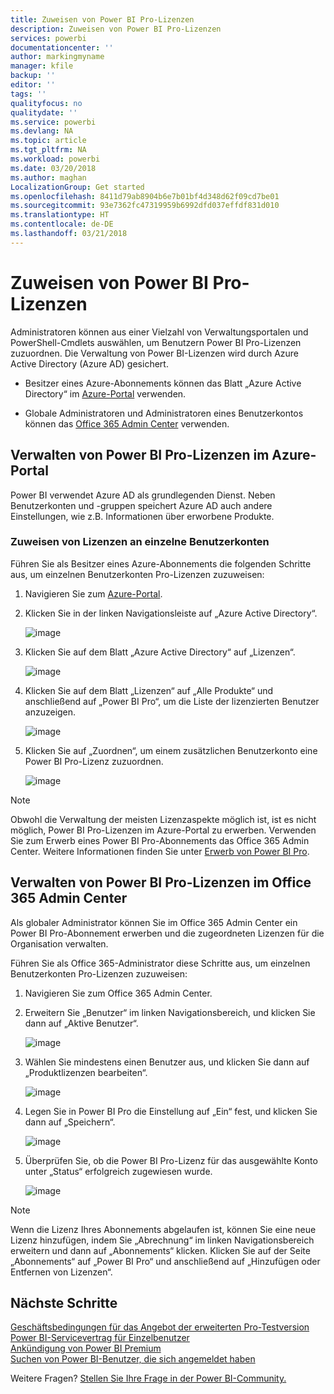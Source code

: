 ```yaml
---
title: Zuweisen von Power BI Pro-Lizenzen
description: Zuweisen von Power BI Pro-Lizenzen
services: powerbi
documentationcenter: ''
author: markingmyname
manager: kfile
backup: ''
editor: ''
tags: ''
qualityfocus: no
qualitydate: ''
ms.service: powerbi
ms.devlang: NA
ms.topic: article
ms.tgt_pltfrm: NA
ms.workload: powerbi
ms.date: 03/20/2018
ms.author: maghan
LocalizationGroup: Get started
ms.openlocfilehash: 8411d79ab8904b6e7b01bf4d348d62f09cd7be01
ms.sourcegitcommit: 93e7362fc47319959b6992dfd037effdf831d010
ms.translationtype: HT
ms.contentlocale: de-DE
ms.lasthandoff: 03/21/2018
---
```

# <a name="assigning-power-bi-pro-licenses"></a>Zuweisen von Power BI Pro-Lizenzen

Administratoren können aus einer Vielzahl von Verwaltungsportalen und PowerShell-Cmdlets auswählen, um Benutzern Power BI Pro-Lizenzen zuzuordnen. Die Verwaltung von Power BI-Lizenzen wird durch Azure Active Directory (Azure AD) gesichert.

* Besitzer eines Azure-Abonnements können das Blatt „Azure Active Directory“ im [Azure-Portal](https://ms.portal.azure.com/#@microsoft.onmicrosoft.com/dashboard/private/39bc3cf7-31a4-43f6-954c-f2d69ca2f0) verwenden. 

* Globale Administratoren und Administratoren eines Benutzerkontos können das [Office 365 Admin Center](https://portal.office.com/AdminPortal/Home#/homepage) verwenden.

## <a name="managing-power-bi-pro-licenses-in-the-azure-portal"></a>Verwalten von Power BI Pro-Lizenzen im Azure-Portal

Power BI verwendet Azure AD als grundlegenden Dienst. Neben Benutzerkonten und -gruppen speichert Azure AD auch andere Einstellungen, wie z.B. Informationen über erworbene Produkte.

### <a name="assigning-licenses-to-individual-user-accounts"></a>Zuweisen von Lizenzen an einzelne Benutzerkonten

Führen Sie als Besitzer eines Azure-Abonnements die folgenden Schritte aus, um einzelnen Benutzerkonten Pro-Lizenzen zuzuweisen:

1. Navigieren Sie zum [Azure-Portal](https://ms.portal.azure.com/#@microsoft.onmicrosoft.com/dashboard/private/39bc3cf7-31a4-43f6-954c-f2d69ca2f0). 

2. Klicken Sie in der linken Navigationsleiste auf „Azure Active Directory“.

    ![image](media/service-assigning-power-bi-pro-licenses/service-assigning-power-bi-pro-licenses-01.png)

3. Klicken Sie auf dem Blatt „Azure Active Directory“ auf „Lizenzen“.

    ![image](media/service-assigning-power-bi-pro-licenses/service-assigning-power-bi-pro-licenses-02.png)

4. Klicken Sie auf dem Blatt „Lizenzen“ auf „Alle Produkte“ und anschließend auf „Power BI Pro“, um die Liste der lizenzierten Benutzer anzuzeigen.

    ![image](media/service-assigning-power-bi-pro-licenses/service-assigning-power-bi-pro-licenses-03.png)

5. Klicken Sie auf „Zuordnen“, um einem zusätzlichen Benutzerkonto eine Power BI Pro-Lizenz zuzuordnen.

    ![image](media/service-assigning-power-bi-pro-licenses/service-assigning-power-bi-pro-licenses-04.png)

> [!NOTE]
> Obwohl die Verwaltung der meisten Lizenzaspekte möglich ist, ist es nicht möglich, Power BI Pro-Lizenzen im Azure-Portal zu erwerben. Verwenden Sie zum Erwerb eines Power BI Pro-Abonnements das Office 365 Admin Center. Weitere Informationen finden Sie unter [Erwerb von Power BI Pro](https://docs.microsoft.com/en-us/power-bi/service-admin-purchasing-power-bi-pro).
>

## <a name="managing-power-bi-pro-licenses-in-the-office-365-admin-center"></a>Verwalten von Power BI Pro-Lizenzen im Office 365 Admin Center

Als globaler Administrator können Sie im Office 365 Admin Center ein Power BI Pro-Abonnement erwerben und die zugeordneten Lizenzen für die Organisation verwalten.

Führen Sie als Office 365-Administrator diese Schritte aus, um einzelnen Benutzerkonten Pro-Lizenzen zuzuweisen:

1. Navigieren Sie zum Office 365 Admin Center.

2. Erweitern Sie „Benutzer“ im linken Navigationsbereich, und klicken Sie dann auf „Aktive Benutzer“.

    ![image](media/service-assigning-power-bi-pro-licenses/service-assigning-power-bi-pro-licenses-05.png)

3. Wählen Sie mindestens einen Benutzer aus, und klicken Sie dann auf „Produktlizenzen bearbeiten“.

    ![image](media/service-assigning-power-bi-pro-licenses/service-assigning-power-bi-pro-licenses-06.png)

4. Legen Sie in Power BI Pro die Einstellung auf „Ein“ fest, und klicken Sie dann auf „Speichern“.

    ![image](media/service-assigning-power-bi-pro-licenses/service-assigning-power-bi-pro-licenses-07.png)

5. Überprüfen Sie, ob die Power BI Pro-Lizenz für das ausgewählte Konto unter „Status“ erfolgreich zugewiesen wurde.

    ![image](media/service-assigning-power-bi-pro-licenses/service-assigning-power-bi-pro-licenses-08.png)

> [!NOTE]
> Wenn die Lizenz Ihres Abonnements abgelaufen ist, können Sie eine neue Lizenz hinzufügen, indem Sie „Abrechnung“ im linken Navigationsbereich erweitern und dann auf „Abonnements“ klicken. Klicken Sie auf der Seite „Abonnements“ auf „Power BI Pro“ und anschließend auf „Hinzufügen oder Entfernen von Lizenzen“.
>

## <a name="next-steps"></a>Nächste Schritte
[Geschäftsbedingungen für das Angebot der erweiterten Pro-Testversion](https://aka.ms/power-bi-trial)
</br>
[Power BI-Servicevertrag für Einzelbenutzer](https://powerbi.microsoft.com/terms-of-service/)
</br>
[Ankündigung von Power BI Premium](https://aka.ms/pbipremium-announcement)
</br>
[Suchen von Power BI-Benutzer, die sich angemeldet haben](service-admin-access-usage.md)

Weitere Fragen? [Stellen Sie Ihre Frage in der Power BI-Community.](https://community.powerbi.com/)